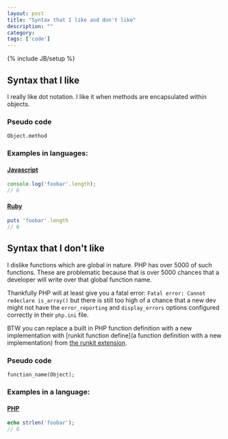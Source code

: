 ```yaml
---
layout: post
title: "Syntax that I like and don't like"
description: ""
category: 
tags: ['code']
---
```

{% include JB/setup %}

## Syntax that I like

I really like dot notation. I like it when methods are encapsulated within objects. 

### Pseudo code 

`Object.method` 

### Examples in languages:

#### [Javascript](https://developer.mozilla.org/en-US/docs/JavaScript)

```javascript
console.log('foobar'.length);
// 6
 ```

#### [Ruby](http://www.ruby-lang.org/en/)

```ruby
puts 'foobar'.length
// 6
```

## Syntax that I don't like

I dislike functions which are global in nature. PHP has over 5000 of such
functions. These are problematic because that is over 5000 chances that a
developer will write over that global function name. 

Thankfully PHP will at least give you a fatal error: `Fatal error: Cannot
redeclare is_array()` but there is still too high of a chance that a new dev
might not have the `error_reporting` and `display_errors` options configured
correctly in their `php.ini` file.

BTW you can replace a built in PHP function definition with a new implementation
with [runkit function define](a function definition with a new implementation)
from [the runkit extension](http://no2.php.net/manual/en/book.runkit.php).

### Pseudo code 

`function_name(Object);` 

### Examples in a language:

#### [PHP](http://www.php.net/manual/en/index.php)

```php
echo strlen('foobar');
// 6
```
